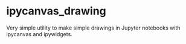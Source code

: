 # ipycanvas_drawing
Very simple utility to make simple drawings in Jupyter notebooks with ipycanvas and ipywidgets.
